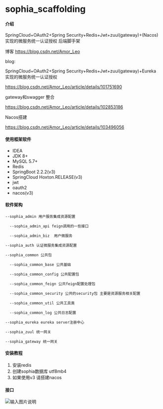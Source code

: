 # sophia_scaffolding

#### 介绍
SpringCloud+OAuth2+Spring Security+Redis+Jwt+zuul(gateway)+(Nacos)实现的微服务统一认证授权 后端脚手架

博客 https://blog.csdn.net/Amor_Leo 

blog: 

SpringCloud+OAuth2+Spring Security+Redis+Jwt+zuul(gateway)+Eureka 实现的微服务统一认证授权

https://blog.csdn.net/Amor_Leo/article/details/101751690

gateway和swagger 整合 

https://blog.csdn.net/Amor_Leo/article/details/102853186

Nacos搭建

https://blog.csdn.net/Amor_Leo/article/details/103496056


#### 使用框架软件
+ IDEA
+ JDK 8+
+ MySQL 5.7+
+ Redis
+ SpringBoot 2.2.2(v3)
+ SpringCloud Hoxton.RELEASE(v3)       
+ jwt
+ oauth2
+ nacos(v3)

#### 软件架构
```
--sophia_admin 用户服务集成资源配置

  --sophia_admin_api feign调用的一些接口

  --sophia_admin_biz  用户微服务

--sophia_auth 认证微服务集成资源配置

--sophia_common 公共包

  --sophia_common_base 公共基础

  --sophia_common_config 公共配置包

  --sophia_common_feign 公共feign配置处理包

  --sophia_common_security 公共的security包 主要是资源服务相关配置

  --sophia_common_util 公共工具类

  --sophia_common_log 公共日志配置
 
--sophia_eureka eureka server注册中心

--sophia_zuul 统一网关 

--sophia_gateway 统一网关 
```


#### 安装教程

1.  安装redis
2.  创建sophia数据库 utf8mb4
3.  如果使用v3 请搭建nacos

#### 接口
![输入图片说明](https://img-blog.csdnimg.cn/20191223161738114.png?x-oss-process=image/watermark,type_ZmFuZ3poZW5naGVpdGk,shadow_10,text_aHR0cHM6Ly9ibG9nLmNzZG4ubmV0L0Ftb3JfTGVv,size_16,color_FFFFFF,t_70"在这里输入图片标题")
